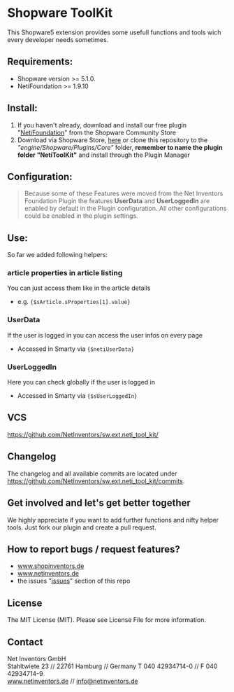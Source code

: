 # Shopware ToolKit
This Shopware5 extension provides some usefull functions and tools wich every developer needs sometimes.

## Requirements:
* Shopware version >= 5.1.0.
* NetiFoundation >= 1.9.10

## Install:
1. If you haven't already, download and install our free plugin "[NetiFoundation](http://store.shopware.com/detail/index/sArticle/162025)" from the Shopware Community Store
2. Download via Shopware Store, [here](https://github.com/NetInventors/sw.ext.neti_tool_kit/releases/latest) or clone this repository to the
*"engine/Shopware/Plugins/Core"* folder, **remember to name the plugin folder "NetiToolKit"** and install through the Plugin Manager

## Configuration:
> Because some of these Features were moved from the Net Inventors Foundation Plugin the features **UserData**
and **UserLoggedIn** are enabled by default in the Plugin configuration. All other configurations could be enabled in the plugin settings.

## Use:
So far we added following helpers:

### article properties in article listing
You can just access them like in the article details
* e.g. `{$sArticle.sProperties[1].value}`

### UserData
If the user is logged in you can access the user infos on every page
* Accessed in Smarty via `{$netiUserData}`

### UserLoggedIn
Here you can check globally if the user is logged in
* Accessed in Smarty via `{$sUserLoggedIn}`

## VCS
https://github.com/NetInventors/sw.ext.neti_tool_kit/

## Changelog
The changelog and all available commits are located under <https://github.com/NetInventors/sw.ext.neti_tool_kit/commits>.

## Get involved and let's get better together
We highly appreciate if you want to add further functions and nifty helper tools. Just fork our plugin and create a pull request.

## How to report bugs / request features?

 - www.shopinventors.de
 - www.netinventors.de
 - the issues "[issues](https://github.com/NetInventors/sw.ext.neti_tool_kit/issues)" section of this repo

## License

The MIT License (MIT). Please see License File for more information.

## Contact
Net Inventors GmbH  
Stahltwiete 23 // 22761 Hamburg // Germany
T 040 42934714-0  // F 040 42934714-9  
www.netinventors.de // info@netinventors.de

